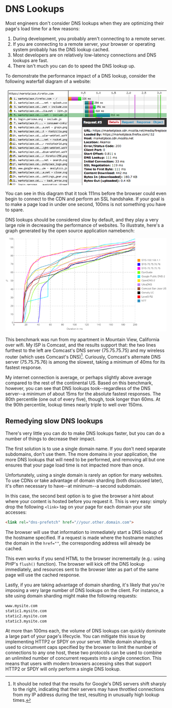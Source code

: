 # DNS Lookups


Most engineers don't consider DNS lookups when they are optimizing their page's load time for a few reasons:

1. During development, you probably aren't connecting to a remote server.
2. If you are connecting to a remote server, your browser or operating system probably has the DNS lookup cached.
3. Most developers are on relatively low-latency connections and DNS lookups are fast.
4. There isn't much you can do to speed the DNS lookup up.

To demonstrate the performance impact of a DNS lookup, consider the following waterfall diagram of a website:

![Waterfall diagram of the Firefox Marketplace, taken from WebPageTest](images/dns_waterfall.png)

You can see in this diagram that it took 111ms before the browser could even begin to connect to the CDN and perform an SSL handshake. If your goal is to make a page load in under one second, 100ms is not something you have to spare.

DNS lookups should be considered slow by default, and they play a very large role in decreasing the performance of websites. To illustrate, here's a graph generated by the open source application namebench:

![Distribution of DNS response times (pulling up and left is better)](images/dns_namebench_responses.png)

This benchmark was run from my apartment in Mountain View, California over wifi. My ISP is Comcast, and the results support that: the two lines furthest to the left are Comcast's DNS server (75.75.75.75) and my wireless router (which uses Comcast's DNS)[^google_dns_throttle]. Curiously, Comcast's alternate DNS server (75.75.75.76) is among the slowest, taking a minimum of 40ms for its fastest response.

[^google_dns_throttle]: It should be noted that the results for Google's DNS servers shift sharply to the right, indicating that their servers may have throttled connections from my IP address during the test, resulting in unusually high lookup times.

My internet connection is average, or perhaps slightly above average compared to the rest of the continental US. Based on this benchmark, however, you can see that DNS lookups took--regardless of the DNS server--a minimum of about 15ms for the absolute fastest responses. The 80th percentile (one out of every five), though, took longer than 60ms. At the 90th percentile, lookup times nearly triple to well over 150ms.


## Remedying slow DNS lookups

There's very little you can do to make DNS lookups faster, but you can do a number of things to decrease their impact.

The first solution is to use a single domain name. If you don't need separate subdomains, don't use them. The more domains in your application, the more DNS lookups that will need to be performed, and removing all but one ensures that your page load time is not impacted more than once.

Unfortunately, using a single domain is rarely an option for many websites. To use CDNs or take advantage of domain sharding (both discussed later), it's often necessary to have--at minimum--a second subdomain.

In this case, the second best option is to give the browser a hint about where your content is hosted before you request it. This is very easy: simply drop the following `<link>` tag on your page for each domain your site accesses:

```html
<link rel="dns-prefetch" href="//your.other.domain.com">
```

The browser will use that information to immediately start a DNS lookup of the hostname specified. If a request is made where the hostname matches the domain in the `href=""`, the corresponding address will already be cached.

This even works if you send HTML to the browser incrementally (e.g.: using PHP's `flush()` function). The browser will kick off the DNS lookup immediately, and resources sent to the browser later as part of the same page will use the cached response.

Lastly, if you are taking advantage of domain sharding, it's likely that you're imposing a very large number of DNS lookups on the client. For instance, a site using domain sharding might make the following requests:

```
www.mysite.com
static1.mysite.com
static2.mysite.com
static3.mysite.com
```

At more than 100ms each, the volume of DNS lookups can quickly dominate a large part of your page's lifecycle. You can mitigate this issue by implementing HTTP2 or SPDY on your server. While domain sharding is used to circumvent caps specified by the browser to limit the number of connections to any one host, these two protocols can be used to combine an unlimited number of concurrent requests into a single connection. This means that users with modern browsers accessing sites that support HTTP2 or SPDY will only perform a single DNS lookup.
